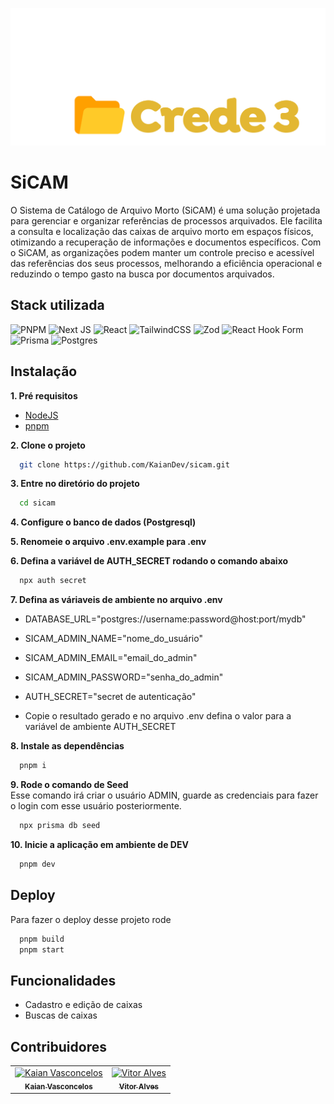 ![Logo](/public/assets/logo.png)

# SiCAM

O Sistema de Catálogo de Arquivo Morto (SiCAM) é uma solução projetada para gerenciar e organizar referências de processos arquivados. Ele facilita a consulta e localização das caixas de arquivo morto em espaços físicos, otimizando a recuperação de informações e documentos específicos. Com o SiCAM, as organizações podem manter um controle preciso e acessível das referências dos seus processos, melhorando a eficiência operacional e reduzindo o tempo gasto na busca por documentos arquivados.

## Stack utilizada

![PNPM](https://img.shields.io/badge/pnpm-%234a4a4a.svg?style=for-the-badge&logo=pnpm&logoColor=f69220)
![Next JS](https://img.shields.io/badge/Next-black?style=for-the-badge&logo=next.js&logoColor=white)
![React](https://img.shields.io/badge/react-%2320232a.svg?style=for-the-badge&logo=react&logoColor=%2361DAFB)
![TailwindCSS](https://img.shields.io/badge/tailwindcss-%2338B2AC.svg?style=for-the-badge&logo=tailwind-css&logoColor=white)
![Zod](https://img.shields.io/badge/zod-%233068b7.svg?style=for-the-badge&logo=zod&logoColor=white)
![React Hook Form](https://img.shields.io/badge/React%20Hook%20Form-%23EC5990.svg?style=for-the-badge&logo=reacthookform&logoColor=white)
![Prisma](https://img.shields.io/badge/Prisma-3982CE?style=for-the-badge&logo=Prisma&logoColor=white)
![Postgres](https://img.shields.io/badge/postgres-%23316192.svg?style=for-the-badge&logo=postgresql&logoColor=white)

## Instalação

**1. Pré requisitos**

- [NodeJS](https://nodejs.org/en/download/package-manager)
- [pnpm](https://pnpm.io/pt/installation)

**2. Clone o projeto**

```bash
  git clone https://github.com/KaianDev/sicam.git
```

**3. Entre no diretório do projeto**

```bash
  cd sicam
```

**4. Configure o banco de dados (Postgresql)**

**5. Renomeie o arquivo .env.example para .env**

**6. Defina a variável de AUTH_SECRET rodando o comando abaixo**

```bash
  npx auth secret
```

**7. Defina as váriaveis de ambiente no arquivo .env**

- DATABASE_URL="postgres://username:password@host:port/mydb"
- SICAM_ADMIN_NAME="nome_do_usuário"
- SICAM_ADMIN_EMAIL="email_do_admin"
- SICAM_ADMIN_PASSWORD="senha_do_admin"
- AUTH_SECRET="secret de autenticação"

- Copie o resultado gerado e no arquivo .env defina o valor para a variável de ambiente AUTH_SECRET

**8. Instale as dependências**

```bash
  pnpm i
```

**9. Rode o comando de Seed** <br/>
Esse comando irá criar o usuário ADMIN, guarde as credenciais para fazer o login com esse usuário posteriormente.

```bash
  npx prisma db seed
```

**10. Inicie a aplicação em ambiente de DEV**

```bash
  pnpm dev
```

## Deploy

Para fazer o deploy desse projeto rode

```bash
  pnpm build
  pnpm start
```

## Funcionalidades

- Cadastro e edição de caixas
- Buscas de caixas

## Contribuidores

<table>
  <tr>
    <td align="center">
      <a href="https://github.com/kaiandev">
        <img src="https://avatars.githubusercontent.com/u/123319433?v=4" width="100px;" alt="Kaian Vasconcelos"/><br>
        <sub>
          <b>Kaian Vasconcelos</b>
        </sub>
      </a>
    </td>
    <td align="center">
      <a href="https://github.com/vitorAlves0">
        <img src="https://avatars.githubusercontent.com/u/110987582?v=4" width="100px;" alt="Vitor Alves"/><br>
        <sub>
          <b>Vitor Alves</b>
        </sub>
      </a>
    </td>
  </tr>
</table>
